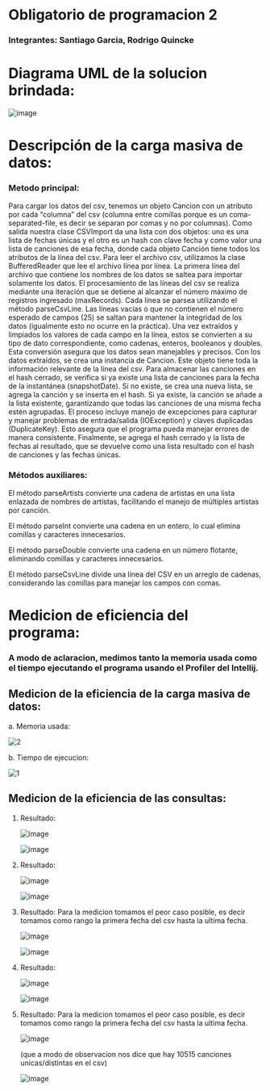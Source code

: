 # Obligatorio de programacion 2 
### Integrantes: Santiago Garcia, Rodrigo Quincke
# Diagrama UML de la solucion brindada:

![image](https://github.com/SgO1337/obligatorio_prog2_sgarcia1_rquincke/assets/69167503/6387b40a-61cb-4163-9fdd-2fff88c8d514)

# Descripción de la carga masiva de datos:
### Metodo principal:
Para cargar los datos del csv, tenemos un objeto Cancion con un atributo por cada “columna” del csv (columna entre comillas porque es un coma-separated-file, es decir se separan por comas y no por columnas).
Como salida nuestra clase CSVImport da una lista con dos objetos: uno es una lista de fechas únicas y el otro es un hash con clave fecha y como valor una lista de canciones de esa fecha, donde cada objeto Canción tiene todos los atributos de la línea del csv.
Para leer el archivo csv, utilizamos la clase BufferedReader que lee el archivo línea por línea. La primera línea del archivo que contiene los nombres de los datos se saltea para importar solamente los datos.
El procesamiento de las líneas del csv se realiza mediante una iteración que se detiene al alcanzar el número máximo de registros ingresado (maxRecords). Cada línea se parsea utilizando el método parseCsvLine. Las líneas vacías o que no contienen el número esperado de campos (25) se saltan para mantener la integridad de los datos (igualmente esto no ocurre en la práctica).
Una vez extraídos y limpiados los valores de cada campo en la línea, estos se convierten a su tipo de dato correspondiente, como cadenas, enteros, booleanos y doubles. Esta conversión asegura que los datos sean manejables y precisos.
Con los datos extraídos, se crea una instancia de Cancion. Este objeto tiene toda la información relevante de la línea del csv.
Para almacenar las canciones en el hash cerrado, se verifica si ya existe una lista de canciones para la fecha de la instantánea (snapshotDate). Si no existe, se crea una nueva lista, se agrega la canción y se inserta en el hash. Si ya existe, la canción se añade a la lista existente, garantizando que todas las canciones de una misma fecha estén agrupadas.
El proceso incluye manejo de excepciones para capturar y manejar problemas de entrada/salida (IOException) y claves duplicadas (DuplicateKey). Esto asegura que el programa pueda manejar errores de manera consistente.
Finalmente, se agrega el hash cerrado y la lista de fechas al resultado, que se devuelve como una lista resultado con el hash de canciones y las fechas únicas.
### Métodos auxiliares:
El método parseArtists convierte una cadena de artistas en una lista enlazada de nombres de artistas, facilitando el manejo de múltiples artistas por canción.

El método parseInt convierte una cadena en un entero, lo cual elimina comillas y caracteres innecesarios.

El método parseDouble convierte una cadena en un número flotante, eliminando comillas y caracteres innecesarios.

El método parseCsvLine divide una línea del CSV en un arreglo de cadenas, considerando las comillas para manejar los campos con comas.
# Medicion de eficiencia del programa:
### A modo de aclaracion, medimos tanto la memoria usada como el tiempo ejecutando el programa usando el Profiler del Intellij.
## Medicion de la eficiencia de la carga masiva de datos: 
a. Memoria usada:

![2](https://github.com/SgO1337/obligatorio_prog2_sgarcia1_rquincke/assets/69167503/0e51e5bd-cf08-4f10-a794-5da3d46dd1f4)

b. Tiempo de ejecucion: 

![1](https://github.com/SgO1337/obligatorio_prog2_sgarcia1_rquincke/assets/69167503/dc071a4b-3a01-4e2b-aae0-7bd51e2914b1)

## Medicion de la eficiencia de las consultas:
1. Resultado:
   
   ![image](https://github.com/SgO1337/obligatorio_prog2_sgarcia1_rquincke/assets/69167503/6ff8b384-fb8e-4071-a77c-1c9b594dbd53)

   ![image](https://github.com/SgO1337/obligatorio_prog2_sgarcia1_rquincke/assets/69167503/fddfbe03-5a63-41cf-b1d6-44f31aa1b340)

2. Resultado:
   
   ![image](https://github.com/SgO1337/obligatorio_prog2_sgarcia1_rquincke/assets/69167503/162ecba2-0420-4e49-998a-da68fbbdc116)

   ![image](https://github.com/SgO1337/obligatorio_prog2_sgarcia1_rquincke/assets/69167503/6c2ea66a-1f6b-41da-969f-ca047978b215)

3. Resultado:
   Para la medicion tomamos el peor caso posible, es decir tomamos como rango la primera fecha del csv hasta la ultima fecha.
   
   ![image](https://github.com/SgO1337/obligatorio_prog2_sgarcia1_rquincke/assets/69167503/9a2ce169-0e3d-418b-8ff7-7defd2ae7dba)
   
   ![image](https://github.com/SgO1337/obligatorio_prog2_sgarcia1_rquincke/assets/69167503/c01a109a-7c7b-4e32-acbb-d3546d291f7c)

5. Resultado:
  
   ![image](https://github.com/SgO1337/obligatorio_prog2_sgarcia1_rquincke/assets/69167503/c9ddc866-2184-4f1e-a4ef-76dfee99cfb0)

   ![image](https://github.com/SgO1337/obligatorio_prog2_sgarcia1_rquincke/assets/69167503/5d7998cd-5f31-4d3e-b341-4a20439cd11a)
   
6. Resultado:
   Para la medicion tomamos el peor caso posible, es decir tomamos como rango la primera fecha del csv hasta la ultima fecha.
   
   ![image](https://github.com/SgO1337/obligatorio_prog2_sgarcia1_rquincke/assets/69167503/6d0c5671-c2cf-45ec-83d0-dc270e08104b)
   
   (que a modo de observacion nos dice que hay 10515 canciones unicas/distintas en el csv)
  
   ![image](https://github.com/SgO1337/obligatorio_prog2_sgarcia1_rquincke/assets/69167503/af3ccdbf-cd3e-40a9-b40e-e54055dacdc7)
